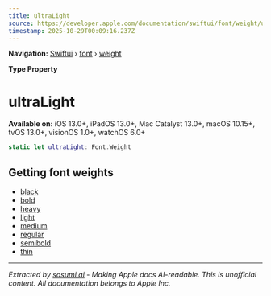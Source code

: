 ```yaml
---
title: ultraLight
source: https://developer.apple.com/documentation/swiftui/font/weight/ultralight
timestamp: 2025-10-29T00:09:16.237Z
---
```


**Navigation:** [Swiftui](/documentation/swiftui) › [font](/documentation/swiftui/font) › [weight](/documentation/swiftui/font/weight)

**Type Property**

# ultraLight

**Available on:** iOS 13.0+, iPadOS 13.0+, Mac Catalyst 13.0+, macOS 10.15+, tvOS 13.0+, visionOS 1.0+, watchOS 6.0+

```swift
static let ultraLight: Font.Weight
```

## Getting font weights

- [black](/documentation/swiftui/font/weight/black)
- [bold](/documentation/swiftui/font/weight/bold)
- [heavy](/documentation/swiftui/font/weight/heavy)
- [light](/documentation/swiftui/font/weight/light)
- [medium](/documentation/swiftui/font/weight/medium)
- [regular](/documentation/swiftui/font/weight/regular)
- [semibold](/documentation/swiftui/font/weight/semibold)
- [thin](/documentation/swiftui/font/weight/thin)

---

*Extracted by [sosumi.ai](https://sosumi.ai) - Making Apple docs AI-readable.*
*This is unofficial content. All documentation belongs to Apple Inc.*
